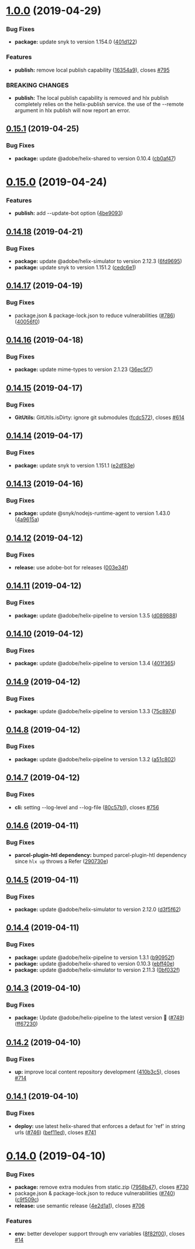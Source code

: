 # [1.0.0](https://github.com/adobe/helix-cli/compare/v0.15.1...v1.0.0) (2019-04-29)


### Bug Fixes

* **package:** update snyk to version 1.154.0 ([401d122](https://github.com/adobe/helix-cli/commit/401d122))


### Features

* **publish:** remove local publish capability ([16354a9](https://github.com/adobe/helix-cli/commit/16354a9)), closes [#795](https://github.com/adobe/helix-cli/issues/795)


### BREAKING CHANGES

* **publish:** The local publish capability is removed and hlx publish completely relies on the
helix-publish service. the use of the --remote argument in hlx publish will now report an error.

## [0.15.1](https://github.com/adobe/helix-cli/compare/v0.15.0...v0.15.1) (2019-04-25)


### Bug Fixes

* **package:** update @adobe/helix-shared to version 0.10.4 ([cb0af47](https://github.com/adobe/helix-cli/commit/cb0af47))

# [0.15.0](https://github.com/adobe/helix-cli/compare/v0.14.18...v0.15.0) (2019-04-24)


### Features

* **publish:** add --update-bot option ([4be9093](https://github.com/adobe/helix-cli/commit/4be9093))

## [0.14.18](https://github.com/adobe/helix-cli/compare/v0.14.17...v0.14.18) (2019-04-21)


### Bug Fixes

* **package:** update @adobe/helix-simulator to version 2.12.3 ([6fd9695](https://github.com/adobe/helix-cli/commit/6fd9695))
* **package:** update snyk to version 1.151.2 ([cedc6e1](https://github.com/adobe/helix-cli/commit/cedc6e1))

## [0.14.17](https://github.com/adobe/helix-cli/compare/v0.14.16...v0.14.17) (2019-04-19)


### Bug Fixes

* package.json & package-lock.json to reduce vulnerabilities ([#786](https://github.com/adobe/helix-cli/issues/786)) ([40056f0](https://github.com/adobe/helix-cli/commit/40056f0))

## [0.14.16](https://github.com/adobe/helix-cli/compare/v0.14.15...v0.14.16) (2019-04-18)


### Bug Fixes

* **package:** update mime-types to version 2.1.23 ([36ec5f7](https://github.com/adobe/helix-cli/commit/36ec5f7))

## [0.14.15](https://github.com/adobe/helix-cli/compare/v0.14.14...v0.14.15) (2019-04-17)


### Bug Fixes

* **GitUtils:** GitUtils.isDirty: ignore git submodules ([fcdc572](https://github.com/adobe/helix-cli/commit/fcdc572)), closes [#614](https://github.com/adobe/helix-cli/issues/614)

## [0.14.14](https://github.com/adobe/helix-cli/compare/v0.14.13...v0.14.14) (2019-04-17)


### Bug Fixes

* **package:** update snyk to version 1.151.1 ([e2df83e](https://github.com/adobe/helix-cli/commit/e2df83e))

## [0.14.13](https://github.com/adobe/helix-cli/compare/v0.14.12...v0.14.13) (2019-04-16)


### Bug Fixes

* **package:** update @snyk/nodejs-runtime-agent to version 1.43.0 ([4a9615a](https://github.com/adobe/helix-cli/commit/4a9615a))

## [0.14.12](https://github.com/adobe/helix-cli/compare/v0.14.11...v0.14.12) (2019-04-12)


### Bug Fixes

* **release:** use adobe-bot for releases ([003e34f](https://github.com/adobe/helix-cli/commit/003e34f))

## [0.14.11](https://github.com/adobe/helix-cli/compare/v0.14.10...v0.14.11) (2019-04-12)


### Bug Fixes

* **package:** update @adobe/helix-pipeline to version 1.3.5 ([d089888](https://github.com/adobe/helix-cli/commit/d089888))

## [0.14.10](https://github.com/adobe/helix-cli/compare/v0.14.9...v0.14.10) (2019-04-12)


### Bug Fixes

* **package:** update @adobe/helix-pipeline to version 1.3.4 ([401f365](https://github.com/adobe/helix-cli/commit/401f365))

## [0.14.9](https://github.com/adobe/helix-cli/compare/v0.14.8...v0.14.9) (2019-04-12)


### Bug Fixes

* **package:** update @adobe/helix-pipeline to version 1.3.3 ([75c8974](https://github.com/adobe/helix-cli/commit/75c8974))

## [0.14.8](https://github.com/adobe/helix-cli/compare/v0.14.7...v0.14.8) (2019-04-12)


### Bug Fixes

* **package:** update @adobe/helix-pipeline to version 1.3.2 ([a51c802](https://github.com/adobe/helix-cli/commit/a51c802))

## [0.14.7](https://github.com/adobe/helix-cli/compare/v0.14.6...v0.14.7) (2019-04-12)


### Bug Fixes

* **cli:** setting --log-level and --log-file  ([80c57b1](https://github.com/adobe/helix-cli/commit/80c57b1)), closes [#756](https://github.com/adobe/helix-cli/issues/756)

## [0.14.6](https://github.com/adobe/helix-cli/compare/v0.14.5...v0.14.6) (2019-04-11)


### Bug Fixes

* **parcel-plugin-htl dependency:** bumped parcel-plugin-htl dependency since `hlx up` throws a Refer ([290730e](https://github.com/adobe/helix-cli/commit/290730e))

## [0.14.5](https://github.com/adobe/helix-cli/compare/v0.14.4...v0.14.5) (2019-04-11)


### Bug Fixes

* **package:** update @adobe/helix-simulator to version 2.12.0 ([d3f5f62](https://github.com/adobe/helix-cli/commit/d3f5f62))

## [0.14.4](https://github.com/adobe/helix-cli/compare/v0.14.3...v0.14.4) (2019-04-11)


### Bug Fixes

* **package:** update @adobe/helix-pipeline to version 1.3.1 ([b90952f](https://github.com/adobe/helix-cli/commit/b90952f))
* **package:** update @adobe/helix-shared to version 0.10.3 ([ebff40e](https://github.com/adobe/helix-cli/commit/ebff40e))
* **package:** update @adobe/helix-simulator to version 2.11.3 ([0bf032f](https://github.com/adobe/helix-cli/commit/0bf032f))

## [0.14.3](https://github.com/adobe/helix-cli/compare/v0.14.2...v0.14.3) (2019-04-10)


### Bug Fixes

* **package:** Update @adobe/helix-pipeline to the latest version 🚀 ([#749](https://github.com/adobe/helix-cli/issues/749)) ([ff67230](https://github.com/adobe/helix-cli/commit/ff67230))

## [0.14.2](https://github.com/adobe/helix-cli/compare/v0.14.1...v0.14.2) (2019-04-10)


### Bug Fixes

* **up:** improve local content repository development ([410b3c5](https://github.com/adobe/helix-cli/commit/410b3c5)), closes [#714](https://github.com/adobe/helix-cli/issues/714)

## [0.14.1](https://github.com/adobe/helix-cli/compare/v0.14.0...v0.14.1) (2019-04-10)


### Bug Fixes

* **deploy:** use latest helix-shared that enforces a defaut for 'ref' in string urls ([#746](https://github.com/adobe/helix-cli/issues/746)) ([bef11ed](https://github.com/adobe/helix-cli/commit/bef11ed)), closes [#741](https://github.com/adobe/helix-cli/issues/741)

# [0.14.0](https://github.com/adobe/helix-cli/compare/v0.13.14...v0.14.0) (2019-04-10)


### Bug Fixes

* **package:** remove extra modules from static.zip ([7958b47](https://github.com/adobe/helix-cli/commit/7958b47)), closes [#730](https://github.com/adobe/helix-cli/issues/730)
* package.json & package-lock.json to reduce vulnerabilities ([#740](https://github.com/adobe/helix-cli/issues/740)) ([c9f509c](https://github.com/adobe/helix-cli/commit/c9f509c))
* **release:** use semantic release ([4e2d1a1](https://github.com/adobe/helix-cli/commit/4e2d1a1)), closes [#706](https://github.com/adobe/helix-cli/issues/706)


### Features

* **env:** better developer support through env variables ([8f82f00](https://github.com/adobe/helix-cli/commit/8f82f00)), closes [#14](https://github.com/adobe/helix-cli/issues/14)
